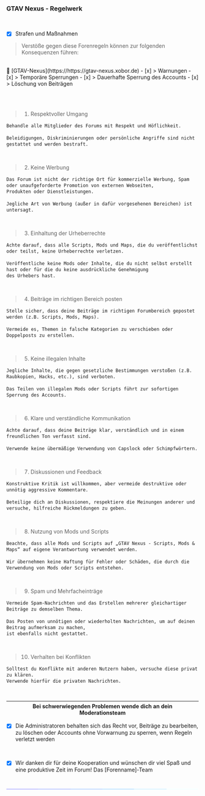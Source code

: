 ### GTAV Nexus - Regelwerk
<br>

- [x] Strafen und Maßnahmen
> Verstöße gegen diese Forenregeln können zur folgenden Konsequenzen führen:
<br>
🔗 [GTAV-Nexus](https://https://gtav-nexus.xobor.de)
- [x] > Warnungen
- [x] > Temporäre Sperrungen
- [x] > Dauerhafte Sperrung des Accounts
- [x] > Löschung von Beiträgen

<br><br>

> 1. Respektvoller Umgang
```yarn
Behandle alle Mitglieder des Forums mit Respekt und Höflichkeit.

Beleidigungen, Diskriminierungen oder persönliche Angriffe sind nicht gestattet und werden bestraft.
```

<br>

> 2. Keine Werbung
```yarn
Das Forum ist nicht der richtige Ort für kommerzielle Werbung, Spam oder unaufgeforderte Promotion von externen Webseiten,
Produkten oder Dienstleistungen.

Jegliche Art von Werbung (außer in dafür vorgesehenen Bereichen) ist untersagt.
```

<br>

> 3. Einhaltung der Urheberrechte
```yarn
Achte darauf, dass alle Scripts, Mods und Maps, die du veröffentlichst oder teilst, keine Urheberrechte verletzen.

Veröffentliche keine Mods oder Inhalte, die du nicht selbst erstellt hast oder für die du keine ausdrückliche Genehmigung
des Urhebers hast.
```

<br>

> 4. Beiträge im richtigen Bereich posten
```yarn
Stelle sicher, dass deine Beiträge im richtigen Forumbereich gepostet werden (z.B. Scripts, Mods, Maps).

Vermeide es, Themen in falsche Kategorien zu verschieben oder Doppelposts zu erstellen.
```

<br>

> 5. Keine illegalen Inhalte
```yarn
Jegliche Inhalte, die gegen gesetzliche Bestimmungen verstoßen (z.B. Raubkopien, Hacks, etc.), sind verboten.

Das Teilen von illegalen Mods oder Scripts führt zur sofortigen Sperrung des Accounts.
```

<br>

> 6. Klare und verständliche Kommunikation
```yarn
Achte darauf, dass deine Beiträge klar, verständlich und in einem freundlichen Ton verfasst sind.

Verwende keine übermäßige Verwendung von Capslock oder Schimpfwörtern.
```

<br>

> 7. Diskussionen und Feedback
```yarn
Konstruktive Kritik ist willkommen, aber vermeide destruktive oder unnötig aggressive Kommentare.

Beteilige dich an Diskussionen, respektiere die Meinungen anderer und versuche, hilfreiche Rückmeldungen zu geben.
```

<br>

> 8. Nutzung von Mods und Scripts
```yarn
Beachte, dass alle Mods und Scripts auf „GTAV Nexus - Scripts, Mods & Maps“ auf eigene Verantwortung verwendet werden.

Wir übernehmen keine Haftung für Fehler oder Schäden, die durch die Verwendung von Mods oder Scripts entstehen.
```

<br>

> 9. Spam und Mehrfacheinträge
```yarn
Vermeide Spam-Nachrichten und das Erstellen mehrerer gleichartiger Beiträge zu demselben Thema.

Das Posten von unnötigen oder wiederholten Nachrichten, um auf deinen Beitrag aufmerksam zu machen,
ist ebenfalls nicht gestattet.
```

<br>

> 10. Verhalten bei Konflikten
```yarn
Solltest du Konflikte mit anderen Nutzern haben, versuche diese privat zu klären.
Verwende hierfür die privaten Nachrichten.
```

<br>

|Bei schwerwiegenden Problemen wende dich an dein Moderationsteam|
|---|
- [x] Die Administratoren behalten sich das Recht vor, Beiträge zu bearbeiten, zu löschen oder Accounts ohne Vorwarnung zu sperren,
wenn Regeln verletzt werden

<br>

- [x] Wir danken dir für deine Kooperation und wünschen dir viel Spaß und eine produktive Zeit im Forum!
Das [Forenname]-Team

<center><br><img src="img/stripe.gif" alt="Stripe"></center>	
